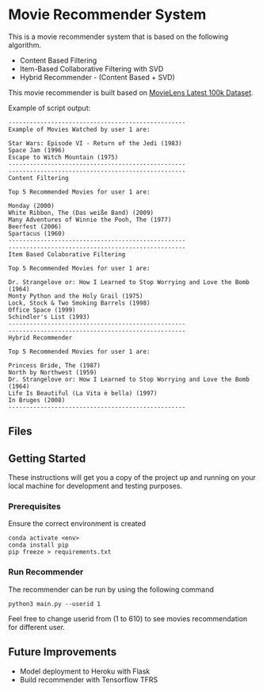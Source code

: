 # Movie Recommender System

This is a movie recommender system that is based on the following algorithm.
* Content Based Filtering
* Item-Based  Collaborative Filtering with SVD
* Hybrid Recommender - (Content Based + SVD)

This movie recommender is built based on [MovieLens Latest 100k Dataset](https://grouplens.org/datasets/movielens/latest/). 

Example of script output:
```
--------------------------------------------------
Example of Movies Watched by user 1 are:

Star Wars: Episode VI - Return of the Jedi (1983)
Space Jam (1996)
Escape to Witch Mountain (1975)
--------------------------------------------------
--------------------------------------------------
Content Filtering

Top 5 Recommended Movies for user 1 are:

Monday (2000)
White Ribbon, The (Das weiße Band) (2009)
Many Adventures of Winnie the Pooh, The (1977)
Beerfest (2006)
Spartacus (1960)
--------------------------------------------------
--------------------------------------------------
Item Based Colaborative Filtering

Top 5 Recommended Movies for user 1 are:

Dr. Strangelove or: How I Learned to Stop Worrying and Love the Bomb (1964)
Monty Python and the Holy Grail (1975)
Lock, Stock & Two Smoking Barrels (1998)
Office Space (1999)
Schindler's List (1993)
--------------------------------------------------
--------------------------------------------------
Hybrid Recommender

Top 5 Recommended Movies for user 1 are:

Princess Bride, The (1987)
North by Northwest (1959)
Dr. Strangelove or: How I Learned to Stop Worrying and Love the Bomb (1964)
Life Is Beautiful (La Vita è bella) (1997)
In Bruges (2008)
--------------------------------------------------
```
## Files


## Getting Started

These instructions will get you a copy of the project up and running on your local machine for development and testing purposes.

### Prerequisites

Ensure the correct environment is created

```
conda activate <env>
conda install pip
pip freeze > requirements.txt
```

### Run Recommender

The recommender can be run by using the following command

```
python3 main.py --userid 1
```
Feel free to change userid from (1 to 610) to see movies recommendation for different user.

## Future Improvements

* Model deployment to Heroku with Flask
* Build recommender with Tensorflow TFRS